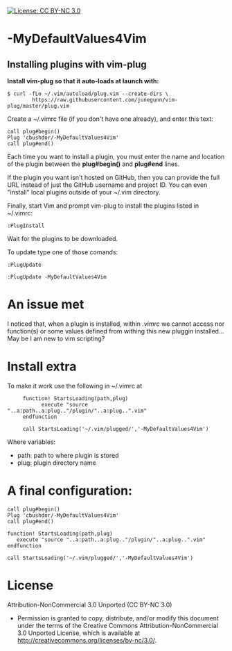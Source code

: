 <!-- ------------------------------------------------------
* Created By : sdo
* File Name : README.md
* Creation Date :2023-05-08 05:52:48
* Last Modified : 2023-05-10 03:00:04
* Email Address : sdo@dorseb.ddns.net
* Version : 0.0.0.16
* License : 
* 	Permission is granted to copy, distribute, and/or modify this document under the terms of the Creative Commons Attribution-NonCommercial 3.0
* 	Unported License, which is available at http://creativecommons.org/licenses/by-nc/3.0/.
* Purpose :
------------------------------------------------------ -->

[![License: CC BY-NC 3.0](https://img.shields.io/badge/License-CC_BY--NC_3.0-lightgrey.svg)](https://creativecommons.org/licenses/by-nc/3.0/)

# -MyDefaultValues4Vim

## Installing plugins with vim-plug

**Install vim-plug so that it auto-loads at launch with:**

```
$ curl -fLo ~/.vim/autoload/plug.vim --create-dirs \
        https://raw.githubusercontent.com/junegunn/vim-plug/master/plug.vim
```

Create a ~/.vimrc file (if you don't have one already), and enter this text:

```
call plug#begin()
Plug 'cbushdor/-MyDefaultValues4Vim'
call plug#end()
```

Each time you want to install a plugin, you must enter the name and location of the plugin between the **plug#begin()** and **plug#end** lines.

If the plugin you want isn't hosted on GitHub, then you can provide the full URL instead of just the GitHub username and project ID. You can even "install" local plugins outside of your ~/.vim directory.

Finally, start Vim and prompt vim-plug to install the plugins listed in ~/.vimrc:
```
:PlugInstall
```

Wait for the plugins to be downloaded.

To update type one of those comands:
```
:PlugUpdate
```
```
:PlugUpdate -MyDefaultValues4Vim
```

# An issue met
I noticed that, when a plugin is installed, within *.vimrc* we cannot access nor function(s) or some values defined from withing this new pluggin installed... 
May be I am new to vim scripting?

# Install extra

To make it work use the following in ~/.vimrc at

```
     function! StartsLoading(path,plug)
           execute "source "..a:path..a:plug.."/plugin/"..a:plug..".vim"
     endfunction

     call StartsLoading('~/.vim/plugged/','-MyDefaultValues4Vim')
```

Where variables:
* path: path to where plugin is stored
* plug: plugin directory name

# A final configuration:

```
call plug#begin()
Plug 'cbushdor/-MyDefaultValues4Vim'
call plug#end()

function! StartsLoading(path,plug)
   execute "source "..a:path..a:plug.."/plugin/"..a:plug..".vim"
endfunction

call StartsLoading('~/.vim/plugged/','-MyDefaultValues4Vim')
```

# License

Attribution-NonCommercial 3.0 Unported (CC BY-NC 3.0)
* 	Permission is granted to copy, distribute, and/or modify this document under the terms of the Creative Commons Attribution-NonCommercial 3.0
 	Unported License, which is available at http://creativecommons.org/licenses/by-nc/3.0/.

